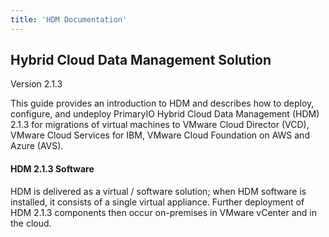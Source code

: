 ```yaml
---
title: 'HDM Documentation'
---
```


## Hybrid Cloud Data Management Solution
Version 2.1.3

This guide provides an introduction to HDM and describes how to deploy, configure, and undeploy PrimaryIO Hybrid Cloud Data Management (HDM) 2.1.3 for migrations of virtual machines to VMware Cloud Director (VCD), VMware Cloud Services for IBM, VMware Cloud Foundation on AWS and Azure (AVS).

#### HDM 2.1.3 Software

HDM is delivered as a virtual / software solution; when HDM software is installed, it consists of a single virtual appliance. Further deployment of HDM 2.1.3 components then occur on-premises in VMware vCenter and in the cloud.

